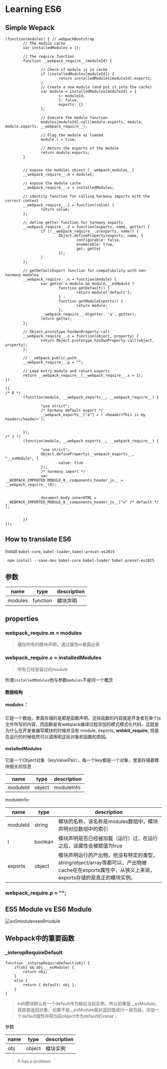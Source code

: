 # Learning ES6


## Simple Wepack

```
(function(modules) { // webpackBootstrap
        // The module cache
        var installedModules = {};

        // The require function
        function __webpack_require__(moduleId) {

                // Check if module is in cache
                if (installedModules[moduleId]) {
                        return installedModules[moduleId].exports;
                }
                // Create a new module (and put it into the cache)
                var module = installedModules[moduleId] = {
                        i: moduleId,
                        l: false,
                        exports: {}
                };

                // Execute the module function
                modules[moduleId].call(module.exports, module, module.exports, __webpack_require__);

                // Flag the module as loaded
                module.l = true;

                // Return the exports of the module
                return module.exports;
        }


        // expose the modules object (__webpack_modules__)
        __webpack_require__.m = modules;

        // expose the module cache
        __webpack_require__.c = installedModules;

        // identity function for calling harmony imports with the correct context
        __webpack_require__.i = function(value) {
                return value;
        };

        // define getter function for harmony exports
        __webpack_require__.d = function(exports, name, getter) {
                if (!__webpack_require__.o(exports, name)) {
                        Object.defineProperty(exports, name, {
                                configurable: false,
                                enumerable: true,
                                get: getter
                        });
                }
        };

        // getDefaultExport function for compatibility with non-harmony modules
        __webpack_require__.n = function(module) {
                var getter = module && module.__esModule ?
                        function getDefault() {
                                return module['default'];
                        } :
                        function getModuleExports() {
                                return module;
                        };
                __webpack_require__.d(getter, 'a', getter);
                return getter;
        };

        // Object.prototype.hasOwnProperty.call
        __webpack_require__.o = function(object, property) {
                return Object.prototype.hasOwnProperty.call(object, property);
        };

        // __webpack_public_path__
        __webpack_require__.p = "";

        // Load entry module and return exports
        return __webpack_require__(__webpack_require__.s = 1);
})

([
/* 0 */
        (function(module, __webpack_exports__, __webpack_require__) {

                "use strict";
                /* harmony default export */
                __webpack_exports__["a"] = (`<header>This is my header</header>`);


        }),
/* 1 */
        (function(module, __webpack_exports__, __webpack_require__) {

                "use strict";
                Object.defineProperty(__webpack_exports__, "__esModule", {
                        value: true
                });
                /* harmony import */
                var __WEBPACK_IMPORTED_MODULE_0__components_header_js__ = __webpack_require__(0);


                document.body.innerHTML = __WEBPACK_IMPORTED_MODULE_0__components_header_js__["a" /* default */ ];


        })
]);

```

## How to translate ES6
Install `babel-core`, `babel-loader`, `babel-preset-es2015`
```
 npm install --save-dev babel-core babel-loader babel-preset-es2015
```

## 参数

name        |type                   |description
------------|-----------------------|-----------------------
modules     |function               |模块声明



## properties
### __webpack_require__.m = modules

> 缓存所有的模块声明，通过属性m暴露出来

### __webpack_require__.c = installedModules

> 所有已经安装过的module

所谓`installedModules`他与参数`modules`不是同一个概念

#### 数据结构
##### modules：
它是一个数组，里面存储的是都是函数声明，这些函数的内容就是开发者在单个js文件所写的内容，而函数是有webpack编译过程添加的模式模式化代码，这就是为什么在开发者编写模块的时候并没有 module, exports, __webkit_require__, 但是在运行的时候依然可以调用呢这些对象和函数的原因。

#### installedModules
它是一个Object对象（keyValuePair），每一个key都是一个对象，里面存储着模块相关的信息

name        |type               |description
------------|-------------------|----------------------------
moduleId    |object             |moduleInfo


moduleInfo:

name        |type               |description
------------|-------------------|----------------------------
moduleId    |string             |模块的名称，该名称是modules数组中，模块声明对应数组中的索引
l           |boolean            |模块声明是否已经被加载（运行）过，在运行之后，该属性会被赋值为true
exports     |object             |模块声明运行的产出物，他没有特定的类型，string/object/array等都可以，产出物被cache在在exports属性中，从狭义上来说，exports存储的是真正的模块实例。



### __webpack_require__.p = "";

## ES5 Module vs ES6 Module

![es5modulevses6module](./imgs/es5vses6module.png)

## Webpack中的重要函数

### _interopRequireDefault

```
function _interopRequireDefault(obj) {
    if(obj && obj.__esModule) {
        return obj;
    }
    else {
        return { default: obj };
    }
}
```

> es6模块默认有一个default作为输出当前实例，所以如果是__esModule，就直接返回对象，如果不是__esModule就对返回值进行一层包装，添加一个default属性并把当前object作为default的value；

参数

name    |type       |description
--------|-----------|--------------------------
obj     |object     |模块实例

> It has a problem
